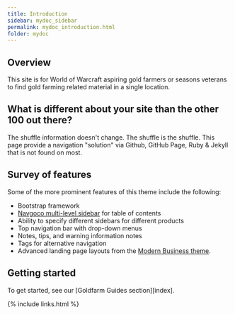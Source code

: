 ```yaml
---
title: Introduction
sidebar: mydoc_sidebar
permalink: mydoc_introduction.html
folder: mydoc
---
```


## Overview

This site is for World of Warcraft aspiring gold farmers or seasons veterans to find gold farming related material in a single location.

## What is different about your site than the other 100 out there?
The shuffle information doesn't change. The shuffle is the shuffle. This page provide a navigation "solution" via Github, GitHub Page, Ruby & Jekyll that is not found on most.


## Survey of features

Some of the more prominent features of this theme include the following:

* Bootstrap framework
* [Navgoco multi-level sidebar](http://www.komposta.net/article/navgoco) for table of contents
* Ability to specify different sidebars for different products
* Top navigation bar with drop-down menus
* Notes, tips, and warning information notes
* Tags for alternative navigation
* Advanced landing page layouts from the [Modern Business theme](http://startbootstrap.com/template-overviews/modern-business/).

## Getting started


To get started, see our [Goldfarm Guides section][index].

{% include links.html %}
